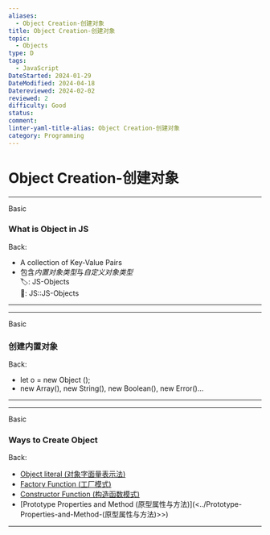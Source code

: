 ```yaml
---
aliases:
  - Object Creation-创建对象
title: Object Creation-创建对象
topic:
  - Objects
type: D
tags:
  - JavaScript
DateStarted: 2024-01-29
DateModified: 2024-04-18
Datereviewed: 2024-02-02
reviewed: 2
difficulty: Good
status: 
comment: 
linter-yaml-title-alias: Object Creation-创建对象
category: Programming
---
```


# Object Creation-创建对象

---

Basic

### What is Object in JS

Back:

- A collection of Key-Value Pairs
- 包含*内置对象类型*与*自定义对象类型*  
🏷️: JS-Objects  
📌: JS::JS-Objects
<!--ID: 1706843480961-->

---

---

Basic

### 创建内置对象

Back:

- let o = new Object ();
- new Array(), new String(), new Boolean(), new Error()...
<!--ID: 1706843480973-->

---

---

Basic

### Ways to Create Object

Back:

- [Object literal (对象字面量表示法)](<../Object-literal-(对象字面量表示法)>)
- [Factory Function (工厂模式)](<../Factory-Function-(工厂模式)>)
- [Constructor Function (构造函数模式)](<../Constructor-Function-(构造函数模式)>)
- [Prototype Properties and Method (原型属性与方法)](<../Prototype-Properties-and-Method-(原型属性与方法)>>)
<!--ID: 1706843480979-->

---
